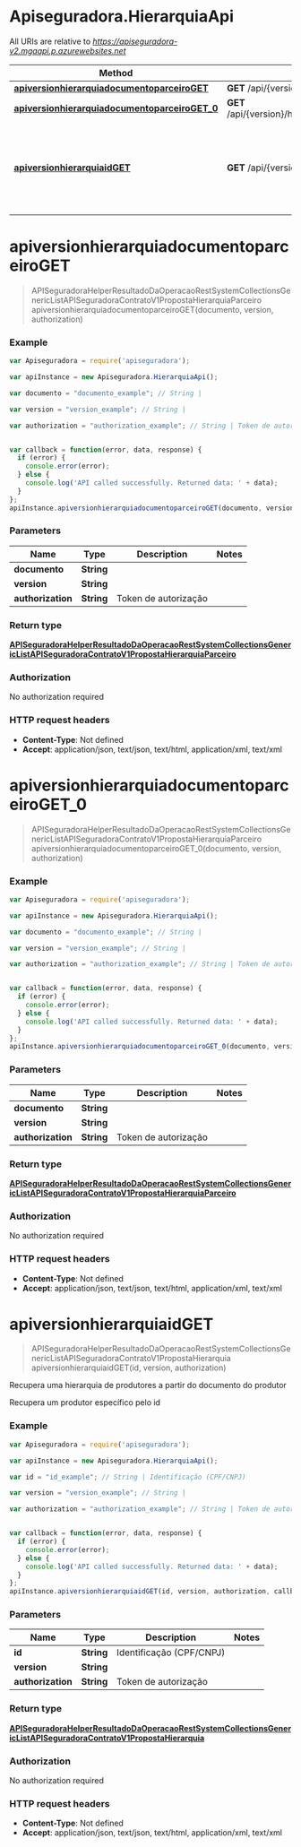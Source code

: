 # Apiseguradora.HierarquiaApi

All URIs are relative to *https://apiseguradora-v2.mgaapi.p.azurewebsites.net*

Method | HTTP request | Description
------------- | ------------- | -------------
[**apiversionhierarquiadocumentoparceiroGET**](HierarquiaApi.md#apiversionhierarquiadocumentoparceiroGET) | **GET** /api/{version}/Hierarquia | 
[**apiversionhierarquiadocumentoparceiroGET_0**](HierarquiaApi.md#apiversionhierarquiadocumentoparceiroGET_0) | **GET** /api/{version}/hierarquia/{documento}/parceiro | 
[**apiversionhierarquiaidGET**](HierarquiaApi.md#apiversionhierarquiaidGET) | **GET** /api/{version}/Hierarquia/{id} | Recupera uma hierarquia de produtores a partir do documento do produtor


<a name="apiversionhierarquiadocumentoparceiroGET"></a>
# **apiversionhierarquiadocumentoparceiroGET**
> APISeguradoraHelperResultadoDaOperacaoRestSystemCollectionsGenericListAPISeguradoraContratoV1PropostaHierarquiaParceiro apiversionhierarquiadocumentoparceiroGET(documento, version, authorization)



### Example
```javascript
var Apiseguradora = require('apiseguradora');

var apiInstance = new Apiseguradora.HierarquiaApi();

var documento = "documento_example"; // String | 

var version = "version_example"; // String | 

var authorization = "authorization_example"; // String | Token de autorização


var callback = function(error, data, response) {
  if (error) {
    console.error(error);
  } else {
    console.log('API called successfully. Returned data: ' + data);
  }
};
apiInstance.apiversionhierarquiadocumentoparceiroGET(documento, version, authorization, callback);
```

### Parameters

Name | Type | Description  | Notes
------------- | ------------- | ------------- | -------------
 **documento** | **String**|  | 
 **version** | **String**|  | 
 **authorization** | **String**| Token de autorização | 

### Return type

[**APISeguradoraHelperResultadoDaOperacaoRestSystemCollectionsGenericListAPISeguradoraContratoV1PropostaHierarquiaParceiro**](APISeguradoraHelperResultadoDaOperacaoRestSystemCollectionsGenericListAPISeguradoraContratoV1PropostaHierarquiaParceiro.md)

### Authorization

No authorization required

### HTTP request headers

 - **Content-Type**: Not defined
 - **Accept**: application/json, text/json, text/html, application/xml, text/xml

<a name="apiversionhierarquiadocumentoparceiroGET_0"></a>
# **apiversionhierarquiadocumentoparceiroGET_0**
> APISeguradoraHelperResultadoDaOperacaoRestSystemCollectionsGenericListAPISeguradoraContratoV1PropostaHierarquiaParceiro apiversionhierarquiadocumentoparceiroGET_0(documento, version, authorization)



### Example
```javascript
var Apiseguradora = require('apiseguradora');

var apiInstance = new Apiseguradora.HierarquiaApi();

var documento = "documento_example"; // String | 

var version = "version_example"; // String | 

var authorization = "authorization_example"; // String | Token de autorização


var callback = function(error, data, response) {
  if (error) {
    console.error(error);
  } else {
    console.log('API called successfully. Returned data: ' + data);
  }
};
apiInstance.apiversionhierarquiadocumentoparceiroGET_0(documento, version, authorization, callback);
```

### Parameters

Name | Type | Description  | Notes
------------- | ------------- | ------------- | -------------
 **documento** | **String**|  | 
 **version** | **String**|  | 
 **authorization** | **String**| Token de autorização | 

### Return type

[**APISeguradoraHelperResultadoDaOperacaoRestSystemCollectionsGenericListAPISeguradoraContratoV1PropostaHierarquiaParceiro**](APISeguradoraHelperResultadoDaOperacaoRestSystemCollectionsGenericListAPISeguradoraContratoV1PropostaHierarquiaParceiro.md)

### Authorization

No authorization required

### HTTP request headers

 - **Content-Type**: Not defined
 - **Accept**: application/json, text/json, text/html, application/xml, text/xml

<a name="apiversionhierarquiaidGET"></a>
# **apiversionhierarquiaidGET**
> APISeguradoraHelperResultadoDaOperacaoRestSystemCollectionsGenericListAPISeguradoraContratoV1PropostaHierarquia apiversionhierarquiaidGET(id, version, authorization)

Recupera uma hierarquia de produtores a partir do documento do produtor

Recupera um produtor específico pelo id

### Example
```javascript
var Apiseguradora = require('apiseguradora');

var apiInstance = new Apiseguradora.HierarquiaApi();

var id = "id_example"; // String | Identificação (CPF/CNPJ)

var version = "version_example"; // String | 

var authorization = "authorization_example"; // String | Token de autorização


var callback = function(error, data, response) {
  if (error) {
    console.error(error);
  } else {
    console.log('API called successfully. Returned data: ' + data);
  }
};
apiInstance.apiversionhierarquiaidGET(id, version, authorization, callback);
```

### Parameters

Name | Type | Description  | Notes
------------- | ------------- | ------------- | -------------
 **id** | **String**| Identificação (CPF/CNPJ) | 
 **version** | **String**|  | 
 **authorization** | **String**| Token de autorização | 

### Return type

[**APISeguradoraHelperResultadoDaOperacaoRestSystemCollectionsGenericListAPISeguradoraContratoV1PropostaHierarquia**](APISeguradoraHelperResultadoDaOperacaoRestSystemCollectionsGenericListAPISeguradoraContratoV1PropostaHierarquia.md)

### Authorization

No authorization required

### HTTP request headers

 - **Content-Type**: Not defined
 - **Accept**: application/json, text/json, text/html, application/xml, text/xml

